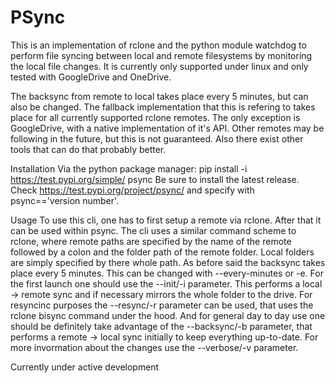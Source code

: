 # PSync
This is an implementation of rclone and the python module watchdog to perform file syncing between local and remote filesystems by monitoring the local file changes. 
It is currently only supported under linux and only tested with GoogleDrive and OneDrive.

The backsync from remote to local takes place every 5 minutes, but can also be changed.
The fallback implementation that this is refering to takes place for all currently supported rclone remotes. The only exception is GoogleDrive, with a native implementation of it's API. Other remotes may be following in the future, but this is not guaranteed. Also there exist other tools that can do that probably better.

Installation
Via the python package manager: pip install -i https://test.pypi.org/simple/ psync
Be sure to install the latest release. Check https://test.pypi.org/project/psync/ and specify with psync=='version number'.

Usage
To use this cli, one has to first setup a remote via rclone. After that it can be used within psync. The cli uses a similar command scheme to rclone, where remote paths are specified by the name of the remote followed by a colon and the folder path of the remote folder. Local folders are simply specified by there whole path. As before said the backsync takes place every 5 minutes. This can be changed with --every-minutes or -e. 
For the first launch one should use the --init/-i parameter. This performs a local -> remote sync and if necessary mirrors the whole folder to the drive. For resyncinc purposes the --resync/-r parameter can be used, that uses the rclone bisync command under the hood. And for general day to day use one should be definitely take advantage of the --backsync/-b parameter, that performs a remote -> local sync initially to keep everything up-to-date.
For more invormation about the changes use the --verbose/-v parameter.

Currently under active development
